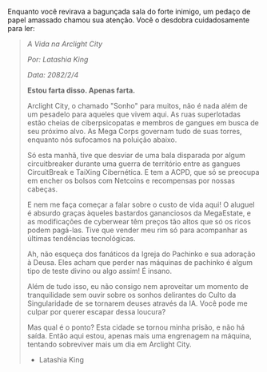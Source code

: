 Enquanto você revirava a bagunçada sala do forte inimigo, um pedaço de papel amassado chamou sua atenção. Você o desdobra cuidadosamente para ler:

> _A Vida na Arclight City_
>
> _Por: Latashia King_
>
> _Data: 2082/2/4_
>
> **Estou farta disso. Apenas farta.**
>
> Arclight City, o chamado "Sonho" para muitos, não é nada além de um pesadelo para aqueles que vivem aqui. As ruas superlotadas estão cheias de ciberpsicopatas e membros de gangues em busca de seu próximo alvo. As Mega Corps governam tudo de suas torres, enquanto nós sufocamos na poluição abaixo.
>
> Só esta manhã, tive que desviar de uma bala disparada por algum circuitbreaker durante uma guerra de território entre as gangues CircuitBreak e TaiXing Cibernética. E tem a ACPD, que só se preocupa em encher os bolsos com Netcoins e recompensas por nossas cabeças.
>
> E nem me faça começar a falar sobre o custo de vida aqui! O aluguel é absurdo graças àqueles bastardos gananciosos da MegaEstate, e as modificações de cyberwear têm preços tão altos que só os ricos podem pagá-las. Tive que vender meu rim só para acompanhar as últimas tendências tecnológicas.
>
> Ah, não esqueça dos fanáticos da Igreja do Pachinko e sua adoração à Deusa. Eles acham que perder nas máquinas de pachinko é algum tipo de teste divino ou algo assim! É insano.
>
> Além de tudo isso, eu não consigo nem aproveitar um momento de tranquilidade sem ouvir sobre os sonhos delirantes do Culto da Singularidade de se tornarem deuses através da IA. Você pode me culpar por querer escapar dessa loucura?
>
> Mas qual é o ponto? Esta cidade se tornou minha prisão, e não há saída. Então aqui estou, apenas mais uma engrenagem na máquina, tentando sobreviver mais um dia em Arclight City.
>
> - Latashia King
